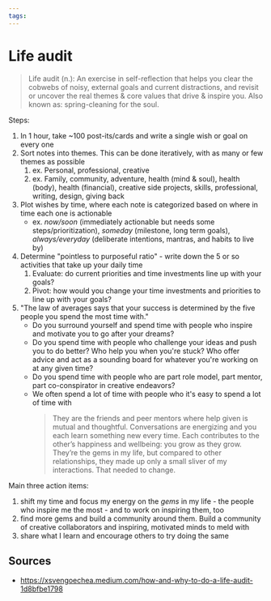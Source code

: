 ```yaml
---
tags:
---
```


# Life audit

> Life audit (n.): An exercise in self-reflection that helps you clear the cobwebs of noisy, external goals and current distractions, and revisit or uncover the real themes & core values that drive & inspire you. Also known as: spring-cleaning for the soul.

Steps:

1. In 1 hour, take ~100 post-its/cards and write a single wish or goal on every one
2. Sort notes into themes. This can be done iteratively, with as many or few themes as possible
   1. ex. Personal, professional, creative
   2. ex. Family, community, adventure, health (mind & soul), health (body), health (financial), creative side projects, skills, professional, writing, design, giving back
3. Plot wishes by time, where each note is categorized based on where in time each one is actionable
   - ex. _now/soon_ (immediately actionable but needs some steps/prioritization), _someday_ (milestone, long term goals), _always/everyday_ (deliberate intentions, mantras, and habits to live by)
4. Determine "pointless to purposeful ratio" - write down the 5 or so activities that take up your daily time
   1. Evaluate: do current priorities and time investments line up with your goals?
   2. Pivot: how would you change your time investments and priorities to line up with your goals?
5. "The law of averages says that your success is determined by the five people you spend the most time with."
   - Do you surround yourself and spend time with people who inspire and motivate you to go after your dreams?
   - Do you spend time with people who challenge your ideas and push you to do better? Who help you when you're stuck? Who offer advice and act as a sounding board for whatever you're working on at any given time?
   - Do you spend time with people who are part role model, part mentor, part co-conspirator in creative endeavors?
   - We often spend a lot of time with people who it's easy to spend a lot of time with
     > They are the friends and peer mentors where help given is mutual and thoughtful. Conversations are energizing and you each learn something new every time. Each contributes to the other’s happiness and wellbeing: you grow as they grow.
     > They’re the gems in my life, but compared to other relationships, they made up only a small sliver of my interactions. That needed to change.

Main three action items:

1. shift my time and focus my energy on the _gems_ in my life - the people who inspire me the most - and to work on inspiring them, too
2. find more gems and build a community around them. Build a community of creative collaborators and inspiring, motivated minds to meld with
3. share what I learn and encourage others to try doing the same

## Sources

- <https://xsvengoechea.medium.com/how-and-why-to-do-a-life-audit-1d8bfbe1798>
